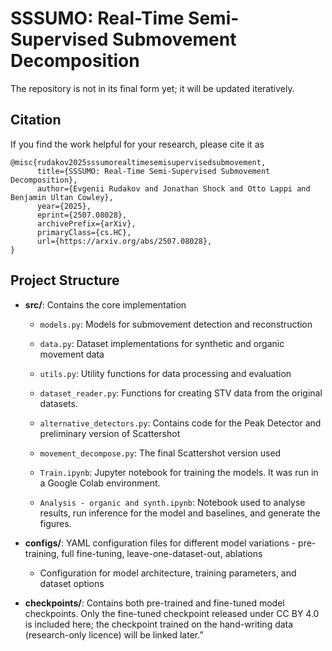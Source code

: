 # SSSUMO: Real-Time Semi-Supervised Submovement Decomposition

The repository is not in its final form yet; it will be updated iteratively.

## Citation

If you find the work helpful for your research, please cite it as

```
@misc{rudakov2025sssumorealtimesemisupervisedsubmovement,
      title={SSSUMO: Real-Time Semi-Supervised Submovement Decomposition}, 
      author={Evgenii Rudakov and Jonathan Shock and Otto Lappi and Benjamin Ultan Cowley},
      year={2025},
      eprint={2507.08028},
      archivePrefix={arXiv},
      primaryClass={cs.HC},
      url={https://arxiv.org/abs/2507.08028}, 
}
```

## Project Structure

- **src/**: Contains the core implementation
  - `models.py`: Models for submovement detection and reconstruction
  - `data.py`: Dataset implementations for synthetic and organic movement data
  - `utils.py`: Utility functions for data processing and evaluation
  - `dataset_reader.py`: Functions for creating STV data from the original datasets.
  - `alternative_detectors.py`: Contains code for the Peak Detector and preliminary version of Scattershot
  - `movement_decompose.py`: The final Scattershot version used

  - `Train.ipynb`: Jupyter notebook for training the models. It was run in a Google Colab environment.
  - `Analysis - organic and synth.ipynb`: Notebook used to analyse results, run inference for the model and baselines, and generate the figures.

- **configs/**: YAML configuration files for different model variations - pre-training, full fine-tuning, leave-one-dataset-out, ablations
  - Configuration for model architecture, training parameters, and dataset options

- **checkpoints/**: Contains both pre-trained and fine-tuned model checkpoints. Only the fine-tuned checkpoint released under CC BY 4.0 is included here; the checkpoint trained on the hand-writing data (research-only licence) will be linked later.”
